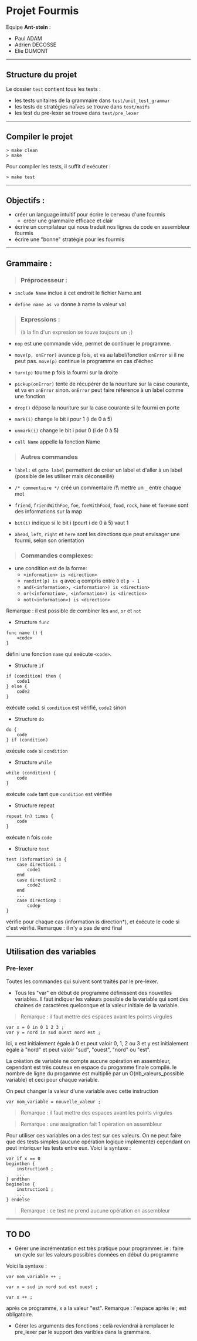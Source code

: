 # Projet Fourmis

Equipe **Ant-stein** :

- Paul ADAM
- Adrien DECOSSE
- Elie DUMONT

---

## Structure du projet

Le dossier `test` contient tous les tests :

- les tests unitaires de la grammaire dans `test/unit_test_grammar`
- les tests de stratégies naïves se trouve dans `test/naifs`
- les test du pre-lexer se trouve dans `test/pre_lexer`

---

## Compiler le projet

```
> make clean
> make
```

Pour compiler les tests, il suffit d'exécuter :

```
> make test
```

---

## Objectifs :

- créer un language intuitif pour écrire le cerveau d'une fourmis
  - créer une grammaire efficace et clair
- écrire un compilateur qui nous traduit nos lignes de code en assembleur fourmis
- écrire une "bonne" stratégie pour les fourmis

---

## Grammaire :

> ### Préprocesseur :

- `include Name` inclue à cet endroit le fichier Name.ant

- `define name as va` donne à name la valeur val

> ### Expressions :
>
> (à la fin d'un expresion se touve toujours un `;`)

- `nop` est une commande vide, permet de continuer le programme.

- `move(p, onError)` avance p fois, et va au label/fonction `onError` si il ne peut pas. `move(p)` continue le programme en cas d'échec

- `turn(p)` tourne p fois la fourmi sur la droite

- `pickup(onError)` tente de récupérer de la nouriture sur la case courante, et va en `onError` sinon. `onError` peut faire référence à un label comme une fonction

- `drop()` dépose la nouriture sur la case courante si le fourmi en porte

- `mark(i)` change le bit i pour 1 (i de 0 à 5)

- `unmark(i)` change le bit i pour 0 (i de 0 à 5)

- `call Name` appelle la fonction Name

> ### Autres commandes

- `label:` et `goto label` permettent de créer un label et d'aller à un label (possible de les utiliser mais déconseillé)

- `/* commentaire */` créé un commentaire
  /!\ mettre un `_` entre chaque mot

- `friend`, `friendWithFoe`, `foe`, `foeWithFood`, `food`, `rock`, `home` et `foeHome` sont des informations sur la map

- `bit(i)` indique si le bit i (pourt i de 0 à 5) vaut 1

- `ahead`, `left`, `right` et `here` sont les directions que peut envisager une fourmi, selon son orientation

> ### Commandes complexes:

- une condition est de la forme:
  - `<information> is <direction>`
  - `randint(p) is q` avec `q` compris entre `0` et `p - 1`
  - `and(<information>, <information>) is <direction>`
  - `or(<information>, <information>) is <direction>`
  - `not(<information>) is <direction>`

Remarque : il est possible de combiner les `and`, `or` et `not`

- Structure `func`

```
func name () {
    <code>
}
```

défini une fonction `name` qui exécute `<code>`.

- Structure `if`

```
if (condition) then {
    code1
} else {
    code2
}
```

exécute `code1` si `condition` est vérifié, `code2` sinon

- Structure `do`

```
do {
    code
} if (condition)
```

exécute `code` si `condition`

- Structure `while`

```
while (condition) {
    code
}
```

exécute `code` tant que `condition` est vérifiée

- Structure repeat

```
repeat (n) times {
    code
}
```

exécute n fois `code`

- Structure `test`

```
test (information) in {
    case direction1 :
        code1
    end
    case direction2 :
        code2
    end
    ...
    case directionp :
        codep
}
```

vérifie pour chaque cas (information is direction\*), et éxécute le code si c'est vérifié. Remarque : il n'y a pas de end final

---

## Utilisation des variables

### Pre-lexer

Toutes les commandes qui suivent sont traités par le pre-lexer.

- Tous les "var" en début de programme définissent des nouvelles variables. Il faut indiquer les valeurs possible de la variable qui sont des chaines de caractères quelconque et la valeur initiale de la variable.

> Remarque : il faut mettre des espaces avant les points virgules

```
var x = 0 in 0 1 2 3 ;
var y = nord in sud ouest nord est ;
```

Ici, x est initialement égale à 0 et peut valoir 0, 1, 2 ou 3 et y est initialement égale à "nord" et peut valoir "sud", "ouest", "nord" ou "est".

La création de variable ne compte aucune opération en assembleur, cependant est très couteux en espace du progamme finale compilé. le nombre de ligne du progamme est multiplié par un O(nb_valeurs_possible variable) et ceci pour chaque variable.

On peut changer la valeur d'une variable avec cette instruction

```
var nom_variable = nouvelle_valeur ;
```

> Remarque : il faut mettre des espaces avant les points virgules

> Remarque : une assignation fait 1 opération en assembleur

Pour utiliser ces variables on a des test sur ces valeurs. On ne peut faire que des tests simples (aucune opération logique implémenté) cependant on peut imbriquer les tests entre eux.
Voici la syntaxe :

```
var if x == 0
beginthen {
    instruction0 ;
    ...
} endthen
beginelse {
    instruction1 ;
    ...
} endelse
```

> Remarque : ce test ne prend aucune opération en assembleur

---

## TO DO

- Gérer une incrémentation est très pratique pour programmer. ie : faire un cycle sur les valeurs possibles données en début du programme

Voici la syntaxe :

```
var nom_variable ++ ;
```

```
var x = sud in nord sud est ouest ;

var x ++ ;
```

après ce programme, x a la valeur "est".
Remarque : l'espace après le ; est obligatoire.

- Gérer les arguments des fonctions :
  celà reviendrai à remplacer le pre_lexer par le support des varibles dans la grammaire.
